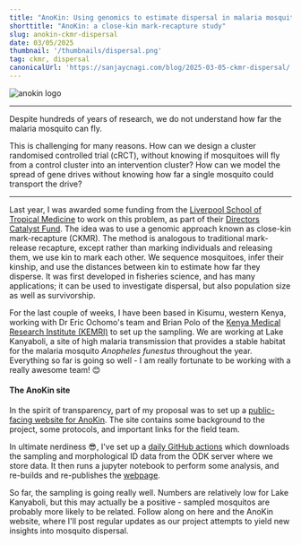 ```yaml
---
title: "AnoKin: Using genomics to estimate dispersal in malaria mosquitoes"
shorttitle: "AnoKin: a close-kin mark-recapture study"
slug: anokin-ckmr-dispersal
date: 03/05/2025
thumbnail: '/thumbnails/dispersal.png'
tag: ckmr, dispersal
canonicalUrl: 'https://sanjaycnagi.com/blog/2025-03-05-ckmr-dispersal/'
---
```


![anokin logo](/blog/anokin-logo.png)

---

Despite hundreds of years of research, we do not understand how far the malaria mosquito can fly.

This is challenging for many reasons. How can we design a cluster randomised controlled trial (cRCT), without knowing if mosquitoes will fly from a control cluster into an intervention cluster? How can we model the spread of gene drives without knowing how far a single mosquito could transport the drive? 

---

Last year, I was awarded some funding from the [Liverpool School of Tropical Medicine](http://lstmed.ac.uk/) to work on this problem, as part of their [Directors Catalyst Fund](https://www.lstmed.ac.uk/study/research-degrees/director%E2%80%99s-catalyst-fund-0). The idea was to use a genomic approach known as close-kin mark-recapture (CKMR). The method is analogous to traditional mark-release recapture, except rather than marking individuals and releasing them, we use kin to mark each other. We sequence mosquitoes, infer their kinship, and use the distances between kin to estimate how far they disperse. It was first developed in fisheries science, and has many applications; it can be used to investigate dispersal, but also population size as well as survivorship. 

For the last couple of weeks, I have been based in Kisumu, western Kenya, working with Dr Eric Ochomo's team and Brian Polo of the [Kenya Medical Research Institute (KEMRI)](https://www.kemri.go.ke/) to set up the sampling. We are working at Lake Kanyaboli, a site of high malaria transmission that provides a stable habitat for the malaria mosquito *Anopheles funestus* throughout the year. Everything so far is going so well - I am really fortunate to be working with a really awesome team! 😊

#### The AnoKin site

In the spirit of transparency, part of my proposal was to set up a [public-facing website for AnoKin](https://sanjaynagi.github.io/anokin/). The site contains some background to the project, some protocols, and important links for the field team.

In ultimate nerdiness 😎, I've set up a [daily GitHub actions](https://github.com/sanjaynagi/anokin/blob/main/.github/workflows/docs-auto.yml) which downloads the sampling and morphological ID data from the ODK server where we store data. It then runs a jupyter notebook to perform some analysis, and re-builds and re-publishes the [webpage](https://sanjaynagi.github.io/anokin/). 

So far, the sampling is going really well. Numbers are relatively low for Lake Kanyaboli, but this may actually be a positive - sampled mosquitos are probably more likely to be related. Follow along on here and the AnoKin website, where I'll post regular updates as our project attempts to yield new insights into mosquito dispersal.